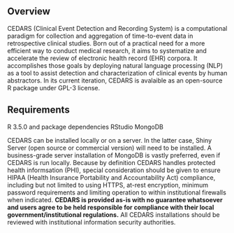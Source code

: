 Overview
--------

CEDARS (Clinical Event Detection and Recording System) is a computational paradigm for collection and aggregation of time-to-event data in retrospective clinical studies. Born out of a practical need for a more efficient way to conduct medical research, it aims to systematize and accelerate the review of electronic health record (EHR) corpora. It accomplishes those goals by deploying natural language processing (NLP) as a tool to assist detection and characterization of clinical events by human abstractors. In its current iteration, CEDARS is avalaible as an open-source R package under GPL-3 license.

Requirements
------------

R 3.5.0 and package dependencies
RStudio
MongoDB

CEDARS can be installed locally or on a server. In the latter case, Shiny Server (open source or commercial version) will need to be installed. A business-grade server installation of MongoDB is vastly preferred, even if CEDARS is run locally. Because by definition CEDARS handles protected health informsation (PHI), special consideration should be given to ensure HIPAA (Health Insurance Portability and Accountability Act) compliance, including but not limited to using HTTPS, at-rest encryption, minimum password requirements and limiting operation to within institutional firewalls when indicated. **CEDARS is provided as-is with no guarantee whatsoever and users agree to be held responsible for compliance with their local government/institutional regulations.** All CEDARS installations should be reviewed with institutional information security authorities.

